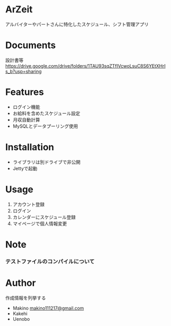 # ArZeit

アルバイターやパートさんに特化したスケジュール、シフト管理アプリ

# Documents

設計書等
https://drive.google.com/drive/folders/1TAU93sqZTfIVcwoLsuC8S6YEtXHrIs_b?usp=sharing

# Features

- ログイン機能
- お給料を含めたスケジュール設定
- 月収自動計算
- MySQLとデータプーリング使用

# Installation

- ライブラリは別ドライブで非公開
- Jettyで起動

# Usage

1. アカウント登録
2. ログイン
3. カレンダーにスケジュール登録
4. マイページで個人情報変更

# Note

### テストファイルのコンパイルについて

# Author

作成情報を列挙する

* Makino makino111217@gmail.com
* Kakehi
* Uenobo

